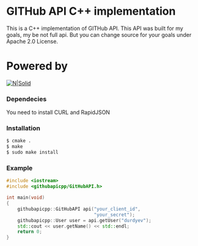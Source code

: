 # GITHub API C++ implementation
This is a C++ implementation of GITHub API. This API was built for my goals, my be not full api. But you can change source for your goals under Apache 2.0 License.

# Powered by
[![N|Solid](https://idurdyev.com/wp-content/themes/idurdyev_new/img/logo.png)](https://idurdyev.com)

### Dependecies

You need to install CURL and RapidJSON
### Installation

```sh
$ cmake .
$ make
$ sudo make install
```

### Example

```C++
#include <iostream>
#include <githubapicpp/GitHubAPI.h>

int main(void)
{
    githubapicpp::GitHubAPI api("your_client_id",
                                "your_secret");
    githubapicpp::User user = api.getUser("durdyev");
    std::cout << user.getName() << std::endl;
    return 0;
}
```
